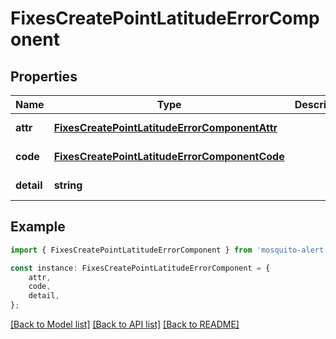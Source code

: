 # FixesCreatePointLatitudeErrorComponent


## Properties

Name | Type | Description | Notes
------------ | ------------- | ------------- | -------------
**attr** | [**FixesCreatePointLatitudeErrorComponentAttr**](FixesCreatePointLatitudeErrorComponentAttr.md) |  | [default to undefined]
**code** | [**FixesCreatePointLatitudeErrorComponentCode**](FixesCreatePointLatitudeErrorComponentCode.md) |  | [default to undefined]
**detail** | **string** |  | [default to undefined]

## Example

```typescript
import { FixesCreatePointLatitudeErrorComponent } from 'mosquito-alert';

const instance: FixesCreatePointLatitudeErrorComponent = {
    attr,
    code,
    detail,
};
```

[[Back to Model list]](../README.md#documentation-for-models) [[Back to API list]](../README.md#documentation-for-api-endpoints) [[Back to README]](../README.md)
